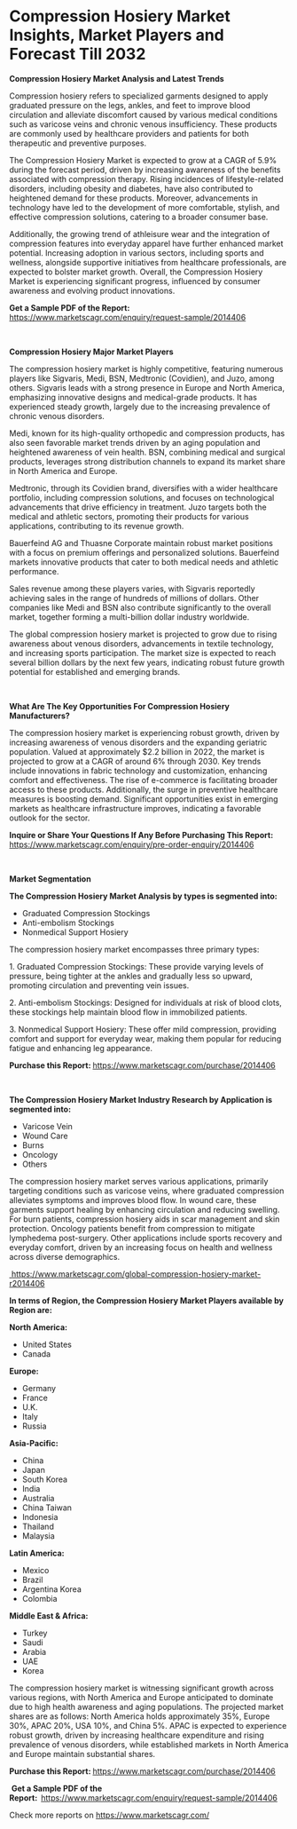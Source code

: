 <p><h1>Compression Hosiery Market Insights, Market Players and Forecast Till 2032</h1></p><p><strong>Compression Hosiery Market Analysis and Latest Trends</strong></p>
<p><p>Compression hosiery refers to specialized garments designed to apply graduated pressure on the legs, ankles, and feet to improve blood circulation and alleviate discomfort caused by various medical conditions such as varicose veins and chronic venous insufficiency. These products are commonly used by healthcare providers and patients for both therapeutic and preventive purposes.</p><p>The Compression Hosiery Market is expected to grow at a CAGR of 5.9% during the forecast period, driven by increasing awareness of the benefits associated with compression therapy. Rising incidences of lifestyle-related disorders, including obesity and diabetes, have also contributed to heightened demand for these products. Moreover, advancements in technology have led to the development of more comfortable, stylish, and effective compression solutions, catering to a broader consumer base.</p><p>Additionally, the growing trend of athleisure wear and the integration of compression features into everyday apparel have further enhanced market potential. Increasing adoption in various sectors, including sports and wellness, alongside supportive initiatives from healthcare professionals, are expected to bolster market growth. Overall, the Compression Hosiery Market is experiencing significant progress, influenced by consumer awareness and evolving product innovations.</p></p>
<p><strong>Get a Sample PDF of the Report:&nbsp;</strong> <a href="https://www.marketscagr.com/enquiry/request-sample/2014406?utm_campaign=2769&utm_medium=2&utm_source=Github&utm_content=ia&utm_term=29032025&utm_id=compression-hosiery">https://www.marketscagr.com/enquiry/request-sample/2014406</a></p>
<p>&nbsp;</p>
<p><strong>Compression Hosiery Major Market Players</strong></p>
<p><p>The compression hosiery market is highly competitive, featuring numerous players like Sigvaris, Medi, BSN, Medtronic (Covidien), and Juzo, among others. Sigvaris leads with a strong presence in Europe and North America, emphasizing innovative designs and medical-grade products. It has experienced steady growth, largely due to the increasing prevalence of chronic venous disorders.</p><p>Medi, known for its high-quality orthopedic and compression products, has also seen favorable market trends driven by an aging population and heightened awareness of vein health. BSN, combining medical and surgical products, leverages strong distribution channels to expand its market share in North America and Europe.</p><p>Medtronic, through its Covidien brand, diversifies with a wider healthcare portfolio, including compression solutions, and focuses on technological advancements that drive efficiency in treatment. Juzo targets both the medical and athletic sectors, promoting their products for various applications, contributing to its revenue growth.</p><p>Bauerfeind AG and Thuasne Corporate maintain robust market positions with a focus on premium offerings and personalized solutions. Bauerfeind markets innovative products that cater to both medical needs and athletic performance.</p><p>Sales revenue among these players varies, with Sigvaris reportedly achieving sales in the range of hundreds of millions of dollars. Other companies like Medi and BSN also contribute significantly to the overall market, together forming a multi-billion dollar industry worldwide. </p><p>The global compression hosiery market is projected to grow due to rising awareness about venous disorders, advancements in textile technology, and increasing sports participation. The market size is expected to reach several billion dollars by the next few years, indicating robust future growth potential for established and emerging brands.</p></p>
<p>&nbsp;</p>
<p><strong>What Are The Key Opportunities For Compression Hosiery Manufacturers?</strong></p>
<p><p>The compression hosiery market is experiencing robust growth, driven by increasing awareness of venous disorders and the expanding geriatric population. Valued at approximately $2.2 billion in 2022, the market is projected to grow at a CAGR of around 6% through 2030. Key trends include innovations in fabric technology and customization, enhancing comfort and effectiveness. The rise of e-commerce is facilitating broader access to these products. Additionally, the surge in preventive healthcare measures is boosting demand. Significant opportunities exist in emerging markets as healthcare infrastructure improves, indicating a favorable outlook for the sector.</p></p>
<p><strong>Inquire or Share Your Questions If Any Before Purchasing This Report:</strong> <a href="https://www.marketscagr.com/enquiry/pre-order-enquiry/2014406?utm_campaign=2769&utm_medium=2&utm_source=Github&utm_content=ia&utm_term=29032025&utm_id=compression-hosiery">https://www.marketscagr.com/enquiry/pre-order-enquiry/2014406</a></p>
<p>&nbsp;</p>
<p><strong>Market Segmentation</strong></p>
<p><strong>The Compression Hosiery Market Analysis by types is segmented into:</strong></p>
<p><ul><li>Graduated Compression Stockings</li><li>Anti-embolism Stockings</li><li>Nonmedical Support Hosiery</li></ul></p>
<p><p>The compression hosiery market encompasses three primary types: </p><p>1. Graduated Compression Stockings: These provide varying levels of pressure, being tighter at the ankles and gradually less so upward, promoting circulation and preventing vein issues.</p><p>   </p><p>2. Anti-embolism Stockings: Designed for individuals at risk of blood clots, these stockings help maintain blood flow in immobilized patients.</p><p>3. Nonmedical Support Hosiery: These offer mild compression, providing comfort and support for everyday wear, making them popular for reducing fatigue and enhancing leg appearance.</p></p>
<p><strong>Purchase this Report:&nbsp;</strong><a href="https://www.marketscagr.com/purchase/2014406?utm_campaign=2769&utm_medium=2&utm_source=Github&utm_content=ia&utm_term=29032025&utm_id=compression-hosiery">https://www.marketscagr.com/purchase/2014406</a></p>
<p>&nbsp;</p>
<p><strong>The Compression Hosiery Market Industry Research by Application is segmented into:</strong></p>
<p><ul><li>Varicose Vein</li><li>Wound Care</li><li>Burns</li><li>Oncology</li><li>Others</li></ul></p>
<p><p>The compression hosiery market serves various applications, primarily targeting conditions such as varicose veins, where graduated compression alleviates symptoms and improves blood flow. In wound care, these garments support healing by enhancing circulation and reducing swelling. For burn patients, compression hosiery aids in scar management and skin protection. Oncology patients benefit from compression to mitigate lymphedema post-surgery. Other applications include sports recovery and everyday comfort, driven by an increasing focus on health and wellness across diverse demographics.</p></p>
<p><a href="https://www.marketscagr.com/global-compression-hosiery-market-r2014406?utm_campaign=2769&utm_medium=2&utm_source=Github&utm_content=ia&utm_term=29032025&utm_id=compression-hosiery">&nbsp;https://www.marketscagr.com/global-compression-hosiery-market-r2014406</a></p>
<p><strong>In terms of Region, the Compression Hosiery Market Players available by Region are:</strong></p>
<p>
    <p> <strong> North America: </strong>
        <ul>
            <li>United States</li>
            <li>Canada</li>
        </ul>
        </p> 
    <p> <strong> Europe: </strong>
        <ul>
            <li>Germany</li>
            <li>France</li>
            <li>U.K.</li>
            <li>Italy</li>
            <li>Russia</li>
        </ul>
        </p> 
    <p> <strong> Asia-Pacific: </strong>
        <ul>
            <li>China</li>
            <li>Japan</li>
            <li>South Korea</li>
            <li>India</li>
            <li>Australia</li>
            <li>China Taiwan</li>
            <li>Indonesia</li>
            <li>Thailand</li>
            <li>Malaysia</li>
        </ul>
        </p> 
    <p> <strong> Latin America: </strong>
        <ul>
            <li>Mexico</li>
            <li>Brazil</li>
            <li>Argentina Korea</li>
            <li>Colombia</li>
        </ul>
        </p> 
    <p> <strong> Middle East & Africa: </strong>
        <ul>
            <li>Turkey</li>
            <li>Saudi</li>
            <li>Arabia</li>
            <li>UAE</li>
            <li>Korea</li>
        </ul>
    </p>
    </p>
<p><p>The compression hosiery market is witnessing significant growth across various regions, with North America and Europe anticipated to dominate due to high health awareness and aging populations. The projected market shares are as follows: North America holds approximately 35%, Europe 30%, APAC 20%, USA 10%, and China 5%. APAC is expected to experience robust growth, driven by increasing healthcare expenditure and rising prevalence of venous disorders, while established markets in North America and Europe maintain substantial shares.</p></p>
<p><strong>Purchase this Report: </strong><a href="https://www.marketscagr.com/purchase/2014406?utm_campaign=2769&utm_medium=2&utm_source=Github&utm_content=ia&utm_term=29032025&utm_id=compression-hosiery">https://www.marketscagr.com/purchase/2014406</a></p>
<p>&nbsp;<strong>Get a Sample PDF of the Report:&nbsp;&nbsp;</strong><a href="https://www.marketscagr.com/enquiry/request-sample/2014406?utm_campaign=2769&utm_medium=2&utm_source=Github&utm_content=ia&utm_term=29032025&utm_id=compression-hosiery">https://www.marketscagr.com/enquiry/request-sample/2014406</a></p>
<p><strong></strong></p>
<p>Check more reports on <a href="https://www.marketscagr.com/?utm_campaign=2769&utm_medium=2&utm_source=Github&utm_content=ia&utm_term=29032025&utm_id=compression-hosiery">https://www.marketscagr.com/</a></p>